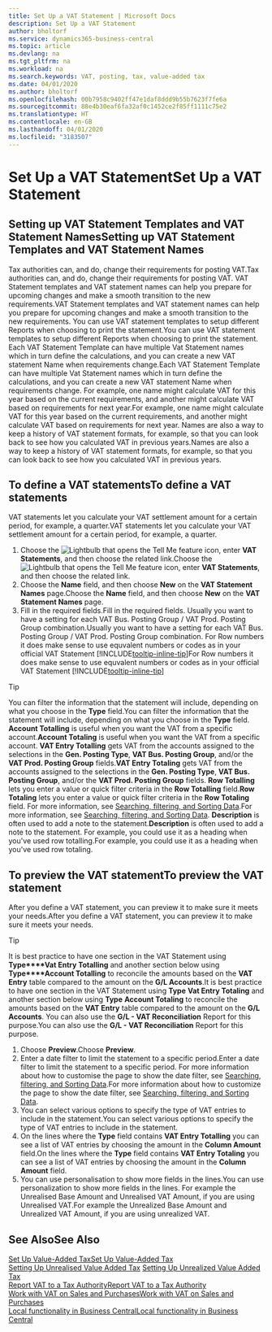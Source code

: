 ```yaml
---
title: Set Up a VAT Statement | Microsoft Docs
description: Set Up a VAT Statement
author: bholtorf
ms.service: dynamics365-business-central
ms.topic: article
ms.devlang: na
ms.tgt_pltfrm: na
ms.workload: na
ms.search.keywords: VAT, posting, tax, value-added tax
ms.date: 04/01/2020
ms.author: bholtorf
ms.openlocfilehash: 00b7958c9402ff47e1daf8ddd9b55b7623f7fe6a
ms.sourcegitcommit: 88e4b30eaf6fa32af0c1452ce2f85ff1111c75e2
ms.translationtype: HT
ms.contentlocale: en-GB
ms.lasthandoff: 04/01/2020
ms.locfileid: "3183507"
---
```

# <a name="set-up-a-vat-statement"></a><span data-ttu-id="0e5d2-103">Set Up a VAT Statement</span><span class="sxs-lookup"><span data-stu-id="0e5d2-103">Set Up a VAT Statement</span></span>

## <a name="setting-up-vat-statement-templates-and-vat-statement-names"></a><span data-ttu-id="0e5d2-104">Setting up VAT Statement Templates and VAT Statement Names</span><span class="sxs-lookup"><span data-stu-id="0e5d2-104">Setting up VAT Statement Templates and VAT Statement Names</span></span>
<span data-ttu-id="0e5d2-105">Tax authorities can, and do, change their requirements for posting VAT.</span><span class="sxs-lookup"><span data-stu-id="0e5d2-105">Tax authorities can, and do, change their requirements for posting VAT.</span></span> <span data-ttu-id="0e5d2-106">VAT Statement templates and VAT statement names can help you prepare for upcoming changes and make a smooth transition to the new requirements.</span><span class="sxs-lookup"><span data-stu-id="0e5d2-106">VAT Statement templates and VAT statement names can help you prepare for upcoming changes and make a smooth transition to the new requirements.</span></span> <span data-ttu-id="0e5d2-107">You can use VAT statement templates to setup different Reports when choosing to print the statement.</span><span class="sxs-lookup"><span data-stu-id="0e5d2-107">You can use VAT statement templates to setup different Reports when choosing to print the statement.</span></span> <span data-ttu-id="0e5d2-108">Each VAT Statement Template can have multiple Vat Statement names which in turn define the calculations, and you can create a new VAT statement Name when requirements change.</span><span class="sxs-lookup"><span data-stu-id="0e5d2-108">Each VAT Statement Template can have multiple Vat Statement names which in turn define the calculations, and you can create a new VAT statement Name when requirements change.</span></span> <span data-ttu-id="0e5d2-109">For example, one name might calculate VAT for this year based on the current requirements, and another might calculate VAT based on requirements for next year.</span><span class="sxs-lookup"><span data-stu-id="0e5d2-109">For example, one name might calculate VAT for this year based on the current requirements, and another might calculate VAT based on requirements for next year.</span></span> <span data-ttu-id="0e5d2-110">Names are also a way to keep a history of VAT statement formats, for example, so that you can look back to see how you calculated VAT in previous years.</span><span class="sxs-lookup"><span data-stu-id="0e5d2-110">Names are also a way to keep a history of VAT statement formats, for example, so that you can look back to see how you calculated VAT in previous years.</span></span>

## <a name="to-define-a-vat-statements"></a><span data-ttu-id="0e5d2-111">To define a VAT statements</span><span class="sxs-lookup"><span data-stu-id="0e5d2-111">To define a VAT statements</span></span>
<span data-ttu-id="0e5d2-112">VAT statements let you calculate your VAT settlement amount for a certain period, for example, a quarter.</span><span class="sxs-lookup"><span data-stu-id="0e5d2-112">VAT statements let you calculate your VAT settlement amount for a certain period, for example, a quarter.</span></span>

1. <span data-ttu-id="0e5d2-113">Choose the ![Lightbulb that opens the Tell Me feature](media/ui-search/search_small.png "Tell me what you want to do") icon, enter **VAT Statements**, and then choose the related link.</span><span class="sxs-lookup"><span data-stu-id="0e5d2-113">Choose the ![Lightbulb that opens the Tell Me feature](media/ui-search/search_small.png "Tell me what you want to do") icon, enter **VAT Statements**, and then choose the related link.</span></span>  
2. <span data-ttu-id="0e5d2-114">Choose the **Name** field, and then choose **New** on the **VAT Statement Names** page.</span><span class="sxs-lookup"><span data-stu-id="0e5d2-114">Choose the **Name** field, and then choose **New** on the **VAT Statement Names** page.</span></span>
3. <span data-ttu-id="0e5d2-115">Fill in the required fields.</span><span class="sxs-lookup"><span data-stu-id="0e5d2-115">Fill in the required fields.</span></span> <span data-ttu-id="0e5d2-116">Usually you want to have a setting for each VAT Bus. Posting Group / VAT Prod. Posting Group combination.</span><span class="sxs-lookup"><span data-stu-id="0e5d2-116">Usually you want to have a setting for each VAT Bus. Posting Group / VAT Prod. Posting Group combination.</span></span> <span data-ttu-id="0e5d2-117">For Row numbers it does make sense to use equvalent numbers or codes as in your official VAT Statement [!INCLUDE[tooltip-inline-tip](includes/tooltip-inline-tip_md.md)]</span><span class="sxs-lookup"><span data-stu-id="0e5d2-117">For Row numbers it does make sense to use equvalent numbers or codes as in your official VAT Statement [!INCLUDE[tooltip-inline-tip](includes/tooltip-inline-tip_md.md)]</span></span> 


> [!Tip]
> <span data-ttu-id="0e5d2-118">You can filter the information that the statement will include, depending on what you choose in the **Type** field.</span><span class="sxs-lookup"><span data-stu-id="0e5d2-118">You can filter the information that the statement will include, depending on what you choose in the **Type** field.</span></span> <span data-ttu-id="0e5d2-119">**Account Totalling** is useful when you want the VAT from a specific account.</span><span class="sxs-lookup"><span data-stu-id="0e5d2-119">**Account Totaling** is useful when you want the VAT from a specific account.</span></span>
<span data-ttu-id="0e5d2-120">**VAT Entry Totalling** gets VAT from the accounts assigned to the selections in the **Gen. Posting Type**, **VAT Bus. Posting Group**, and/or the **VAT Prod. Posting Group** fields.</span><span class="sxs-lookup"><span data-stu-id="0e5d2-120">**VAT Entry Totaling** gets VAT from the accounts assigned to the selections in the **Gen. Posting Type**, **VAT Bus. Posting Group**, and/or the **VAT Prod. Posting Group** fields.</span></span> <span data-ttu-id="0e5d2-121">**Row Totalling** lets you enter a value or quick filter criteria in the **Row Totalling** field.</span><span class="sxs-lookup"><span data-stu-id="0e5d2-121">**Row Totaling** lets you enter a value or quick filter criteria in the **Row Totaling** field.</span></span> <span data-ttu-id="0e5d2-122">For more information, see [Searching, filtering, and Sorting Data](ui-enter-criteria-filters.md).</span><span class="sxs-lookup"><span data-stu-id="0e5d2-122">For more information, see [Searching, filtering, and Sorting Data](ui-enter-criteria-filters.md).</span></span> <span data-ttu-id="0e5d2-123">**Description** is often used to add a note to the statement.</span><span class="sxs-lookup"><span data-stu-id="0e5d2-123">**Description** is often used to add a note to the statement.</span></span> <span data-ttu-id="0e5d2-124">For example, you could use it as a heading when you've used row totalling.</span><span class="sxs-lookup"><span data-stu-id="0e5d2-124">For example, you could use it as a heading when you've used row totaling.</span></span>

## <a name="to-preview-the-vat-statement"></a><span data-ttu-id="0e5d2-125">To preview the VAT statement</span><span class="sxs-lookup"><span data-stu-id="0e5d2-125">To preview the VAT statement</span></span>
<span data-ttu-id="0e5d2-126">After you define a VAT statement, you can preview it to make sure it meets your needs.</span><span class="sxs-lookup"><span data-stu-id="0e5d2-126">After you define a VAT statement, you can preview it to make sure it meets your needs.</span></span>
> [!Tip]
> <span data-ttu-id="0e5d2-127">It is best practice to have one section in the VAT Statement using **Type\*\*\*\*Vat Entry Totalling** and another section below using **Type\*\*\*\*Account Totalling** to reconcile the amounts based on the **VAT Entry** table compared to the amount on the **G/L Accounts**.</span><span class="sxs-lookup"><span data-stu-id="0e5d2-127">It is best practice to have one section in the VAT Statement using **Type** **Vat Entry Totaling** and another section below using **Type** **Account Totaling** to reconcile the amounts based on the **VAT Entry** table compared to the amount on the **G/L Accounts**.</span></span> <span data-ttu-id="0e5d2-128">You can also use the **G/L - VAT Reconciliation** Report for this purpose.</span><span class="sxs-lookup"><span data-stu-id="0e5d2-128">You can also use the **G/L - VAT Reconciliation** Report for this purpose.</span></span>

1. <span data-ttu-id="0e5d2-129">Choose **Preview**.</span><span class="sxs-lookup"><span data-stu-id="0e5d2-129">Choose **Preview**.</span></span>
2. <span data-ttu-id="0e5d2-130">Enter a date filter to limit the statement to a specific period.</span><span class="sxs-lookup"><span data-stu-id="0e5d2-130">Enter a date filter to limit the statement to a specific period.</span></span> <span data-ttu-id="0e5d2-131">For more information about how to customise the page to show the date filter, see [Searching, filtering, and Sorting Data](ui-enter-criteria-filters.md).</span><span class="sxs-lookup"><span data-stu-id="0e5d2-131">For more information about how to customize the page to show the date filter, see [Searching, filtering, and Sorting Data](ui-enter-criteria-filters.md).</span></span>
3. <span data-ttu-id="0e5d2-132">You can select various options to specify the type of VAT entries to include in the statement.</span><span class="sxs-lookup"><span data-stu-id="0e5d2-132">You can select various options to specify the type of VAT entries to include in the statement.</span></span>
4. <span data-ttu-id="0e5d2-133">On the lines where the **Type** field contains **VAT Entry Totalling** you can see a list of VAT entries by choosing the amount in the **Column Amount** field.</span><span class="sxs-lookup"><span data-stu-id="0e5d2-133">On the lines where the **Type** field contains **VAT Entry Totaling** you can see a list of VAT entries by choosing the amount in the **Column Amount** field.</span></span>
5. <span data-ttu-id="0e5d2-134">You can use personalisation to show more fields in the lines.</span><span class="sxs-lookup"><span data-stu-id="0e5d2-134">You can use personalization to show more fields in the lines.</span></span> <span data-ttu-id="0e5d2-135">For example the Unrealised Base Amount and Unrealised VAT Amount, if you are using Unrealised VAT.</span><span class="sxs-lookup"><span data-stu-id="0e5d2-135">For example the Unrealized Base Amount and Unrealized VAT Amount, if you are using unrealized VAT.</span></span>

## <a name="see-also"></a><span data-ttu-id="0e5d2-136">See Also</span><span class="sxs-lookup"><span data-stu-id="0e5d2-136">See Also</span></span>  
[<span data-ttu-id="0e5d2-137">Set Up Value-Added Tax</span><span class="sxs-lookup"><span data-stu-id="0e5d2-137">Set Up Value-Added Tax</span></span>](finance-setup-vat.md)  
<span data-ttu-id="0e5d2-138">[Setting Up Unrealised Value Added Tax](finance-setup-unrealized-vat.md)    </span><span class="sxs-lookup"><span data-stu-id="0e5d2-138">[Setting Up Unrealized Value Added Tax](finance-setup-unrealized-vat.md)    </span></span>  
[<span data-ttu-id="0e5d2-139">Report VAT to a Tax Authority</span><span class="sxs-lookup"><span data-stu-id="0e5d2-139">Report VAT to a Tax Authority</span></span>](finance-how-report-vat.md)  
[<span data-ttu-id="0e5d2-140">Work with VAT on Sales and Purchases</span><span class="sxs-lookup"><span data-stu-id="0e5d2-140">Work with VAT on Sales and Purchases</span></span>](finance-work-with-vat.md)  
[<span data-ttu-id="0e5d2-141">Local functionality in Business Central</span><span class="sxs-lookup"><span data-stu-id="0e5d2-141">Local functionality in Business Central</span></span>](about-localization.md)
